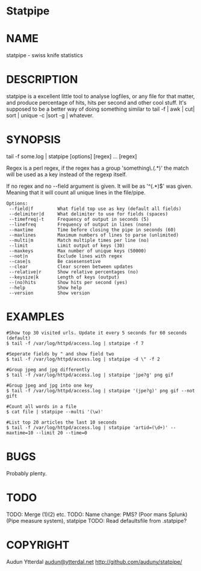 # Statpipe

<some nice video here>

# NAME

statpipe - swiss knife statistics

# DESCRIPTION

statpipe is a excellent little tool to analyse logfiles, or any file
for that matter, and produce percentage of hits, hits per second and
other cool stuff.
It's supposed to be a better way of doing something similar to
tail -f | awk | cut| sort | unique  -c |sort -g | whatever.

# SYNOPSIS

tail -f some.log  | statpipe \[options\] \[regex\] ... \[regex\]

Regex is a perl regex, if the regex has a group 'something\\.(.\*)' the
match will be used as a key instead of the regexp itself.

If no regex and no --field argument is given. It will be as '^(.\*)$' was given.
Meaning that it will count all unique lines in the file/pipe.

    Options:
     --field|f         What field top use as key (default all fields)
     --delimiter|d     What delimiter to use for fields (spaces)
     --timefreq|-t     Frequency of output in seconds (5)
     --linefreq        Frequency of output in lines (none)
     --maxtime         Time before closing the pipe in seconds (60)
     --maxlines        Maximum numbers of lines to parse (unlimited)
     --multi|m         Match multiple times per line (no)
     --limit           Limit output of keys (30)
     --maxkeys         Max number of unique keys (50000)
     --not|n           Exclude lines with regex
     --case|s          Be casesensetive
     --clear           Clear screen between updates
     --relative|r      Show relative percentages (no)
     --keysize|k       Length of keys (output)
     --(no)hits        Show hits per second (yes)
     --help            Show help
     --version         Show version

# EXAMPLES

    #Show top 30 visited urls. Update it every 5 seconds for 60 seconds (default)
    $ tail -f /var/log/httpd/access.log | statpipe -f 7

    #Seperate fields by " and show field two
    $ tail -f /var/log/httpd/access.log | statpipe -d \" -f 2

    #Group jpeg and jpg differently
    $ tail -f /var/log/httpd/access.log | statpipe 'jpe?g' png gif

    #Group jpeg and jpg into one key
    $ tail -f /var/log/httpd/access.log | statpipe '(jpe?g)' png gif --not gift

    #Count all words in a file
    $ cat file | statpipe --multi '(\w)'

    #List top 20 articles the last 10 seconds
    $ tail -f /var/log/httpd/access.log | statpipe 'artid=(\d+)' --maxtime=10 --limit 20 --time=0



# BUGS

Probably plenty.

# TODO

TODO: Merge ($1) ($2) etc.
TODO: Name change: PMS? (Poor mans Splunk) (Pipe measure system), statpipe
TODO: Read defaultsfile from .statpipe?

# COPYRIGHT

Audun Ytterdal <audun@ytterdal.net>
http://github.com/auduny/statpipe/
